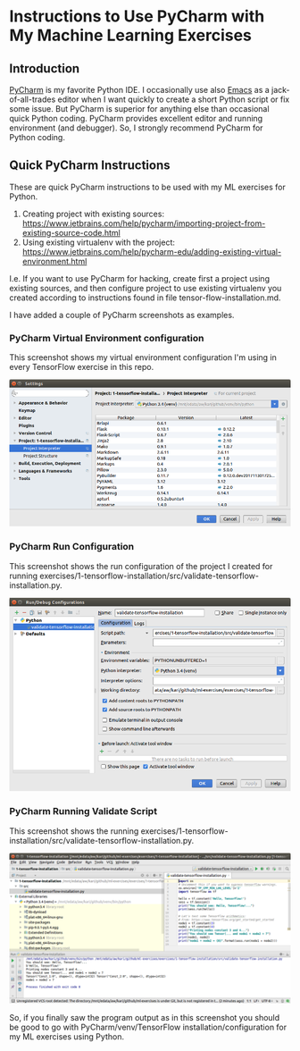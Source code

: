 # Instructions to Use PyCharm with My Machine Learning Exercises

## Introduction

[PyCharm](https://www.jetbrains.com/pycharm/) is my favorite Python IDE. I occasionally use also [Emacs](https://www.gnu.org/software/emacs/) as a jack-of-all-trades editor when I want quickly to create a short Python script or fix some issue. But PyCharm is superior for anything else than occasional quick Python coding. PyCharm provides excellent editor and running environment (and debugger). So, I strongly recommend PyCharm for Python coding.

## Quick PyCharm Instructions

These are quick PyCharm instructions to be used with my ML exercises for Python.

1. Creating project with existing sources: https://www.jetbrains.com/help/pycharm/importing-project-from-existing-source-code.html 
2. Using existing virtualenv with the project: https://www.jetbrains.com/help/pycharm-edu/adding-existing-virtual-environment.html

I.e. If you want to use PyCharm for hacking, create first a project using existing sources, and then configure project to use existing virtualenv you created according to instructions found in file tensor-flow-installation.md.

I have added a couple of PyCharm screenshots as examples.

### PyCharm Virtual Environment configuration

This screenshot shows my virtual environment configuration I'm using in every TensorFlow exercise in this repo.
 
![PyCharm Virtual environment configuration](images/PyCharm-venv-configuration.png "PyCharm Virtual environment configuration")

### PyCharm Run Configuration

This screenshot shows the run configuration of the project I created for running exercises/1-tensorflow-installation/src/validate-tensorflow-installation.py.
 
![PyCharm Run Configuration](images/PyCharm-run-configuration.png "PyCharm Run Configuration")


### PyCharm Running Validate Script

This screenshot shows the running exercises/1-tensorflow-installation/src/validate-tensorflow-installation.py.
 
![PyCharm Running Validate Script](images/PyCharm-running-validate.png "PyCharm Running Validate Script")

So, if you finally saw the program output as in this screenshot you should be good to go with PyCharm/venv/TensorFlow installation/configuration for my ML exercises using Python.
